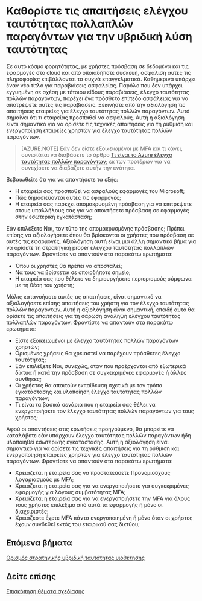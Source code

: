 <properties
    pageTitle="Azure Active Directory υβριδική ταυτότητας θέματα σχεδίασης - Καθορίστε τις απαιτήσεις ελέγχου ταυτότητας πολλαπλών παραγόντων"
    description="Με τον έλεγχο πρόσβασης υπό όρους, Azure Active Directory ελέγχει τις συγκεκριμένες συνθήκες που επιλέξατε κατά τον έλεγχο ταυτότητας χρήστη και πριν να επιτρέψετε την πρόσβαση στην εφαρμογή. Όταν πληρούνται οι συνθήκες, ο χρήστης έχει έλεγχο ταυτότητας και να επιτρέπεται η πρόσβαση στην εφαρμογή."
    documentationCenter=""
    services="active-directory"
    authors="femila"
    manager="billmath"
    editor=""/>

<tags
    ms.service="active-directory"
    ms.devlang="na"
    ms.topic="article"
    ms.tgt_pltfrm="na"
    ms.workload="identity" 
    ms.date="08/08/2016"
    ms.author="billmath"/>

# <a name="determine-multi-factor-authentication-requirements-for-your-hybrid-identity-solution"></a>Καθορίστε τις απαιτήσεις ελέγχου ταυτότητας πολλαπλών παραγόντων για την υβριδική λύση ταυτότητας

Σε αυτό κόσμο φορητότητας, με χρήστες πρόσβαση σε δεδομένα και τις εφαρμογές στο cloud και από οποιαδήποτε συσκευή, ασφάλιση αυτές τις πληροφορίες επιβάλλονται τα συχνά επαγγελματικά.  Καθημερινά υπάρχει έναν νέο τίτλο για παραβιάσεις ασφαλείας.  Παρόλο που δεν υπάρχει εγγυημένη σε σχέση με τέτοιου είδους παραβιάσεις, έλεγχο ταυτότητας πολλών παραγόντων, παρέχει ένα πρόσθετο επίπεδο ασφάλειας για να αποτρέψετε αυτές τις παραβιάσεις.
Ξεκινήστε από την αξιολόγηση τις απαιτήσεις εταιρείες για έλεγχο ταυτότητας πολλών παραγόντων. Αυτό σημαίνει ότι τι εταιρείας προσπαθεί να ασφαλούς.  Αυτή η αξιολόγηση είναι σημαντικό για να ορίσετε τις τεχνικές απαιτήσεις για τη ρύθμιση και ενεργοποίηση εταιρείες χρηστών για έλεγχο ταυτότητας πολλών παραγόντων.

>[AZURE.NOTE]
Εάν δεν είστε εξοικειωμένοι με MFA και τι κάνει, συνιστάται να διαβάσετε το άρθρο [Τι είναι το Azure έλεγχο ταυτότητας πολλών παραγόντων;](../multi-factor-authentication/multi-factor-authentication.md) εκ των προτέρων για να συνεχίσετε να διαβάζετε αυτήν την ενότητα.

Βεβαιωθείτε ότι για να απαντήσετε τα εξής:

- Η εταιρεία σας προσπαθεί να ασφαλούς εφαρμογές του Microsoft; 
- Πώς δημοσιεύονται αυτές τις εφαρμογές;
- Η εταιρεία σας παρέχει απομακρυσμένη πρόσβαση για να επιτρέψετε στους υπαλλήλους σας για να αποκτήσετε πρόσβαση σε εφαρμογές στην εσωτερική εγκατάσταση;

Εάν επιλέξετε Ναι, τον τύπο της απομακρυσμένης πρόσβασης; Πρέπει επίσης να αξιολογήσετε όπου θα βρίσκονται οι χρήστες που πρόσβαση σε αυτές τις εφαρμογές. Αξιολόγηση αυτή είναι μια άλλη σημαντικό βήμα για να ορίσετε τη στρατηγική proper ελέγχου ταυτότητας πολλαπλών παραγόντων. Φροντίστε να απαντούν στα παρακάτω ερωτήματα:

- Όπου οι χρήστες θα πρέπει να αποσταλεί;
- Να τους να βρίσκεται σε οποιοδήποτε σημείο;
- Η εταιρεία σας που θέλετε να δημιουργήσετε περιορισμούς σύμφωνα με τη θέση του χρήστη;

Μόλις κατανοήσετε αυτές τις απαιτήσεις, είναι σημαντικό να αξιολογήσετε επίσης απαιτήσεις του χρήστη για τον έλεγχο ταυτότητας πολλών παραγόντων. Αυτή η αξιολόγηση είναι σημαντική, επειδή αυτό θα ορίσετε τις απαιτήσεις για τη σάρωση ανάληψη ελέγχου ταυτότητας πολλαπλών παραγόντων. Φροντίστε να απαντούν στα παρακάτω ερωτήματα:

- Είστε εξοικειωμένοι με έλεγχο ταυτότητας πολλών παραγόντων χρηστών;
- Ορισμένες χρήσεις θα χρειαστεί να παρέχουν πρόσθετες έλεγχο ταυτότητας;  
 - Εάν επιλέξετε Ναι, συνεχώς, όταν που προέρχονται από εξωτερικά δίκτυα ή κατά την πρόσβαση σε συγκεκριμένες εφαρμογές ή άλλες συνθήκες;
- Οι χρήστες θα απαιτούν εκπαίδευση σχετικά με τον τρόπο εγκατάστασης και υλοποίηση έλεγχο ταυτότητας πολλών παραγόντων;
- Τι είναι τα βασικά σενάρια που η εταιρεία σας θέλει να ενεργοποιήσετε τον έλεγχο ταυτότητας πολλών παραγόντων για τους χρήστες;

Αφού οι απαντήσεις στις ερωτήσεις προηγούμενο, θα μπορείτε να καταλάβετε εάν υπάρχουν έλεγχο ταυτότητας πολλών παραγόντων ήδη υλοποιηθεί εσωτερικής εγκατάστασης. Αυτή η αξιολόγηση είναι σημαντικό για να ορίσετε τις τεχνικές απαιτήσεις για τη ρύθμιση και ενεργοποίηση εταιρείες χρηστών για έλεγχο ταυτότητας πολλών παραγόντων. Φροντίστε να απαντούν στα παρακάτω ερωτήματα:

- Χρειάζεται η εταιρεία σας να προστατεύσετε Προνομιούχους λογαριασμούς με MFA;
- Χρειάζεται η εταιρεία σας για να ενεργοποιήσετε για συγκεκριμένες εφαρμογής για λόγους συμβατότητας MFA;
- Χρειάζεται η εταιρεία σας για να ενεργοποιήσετε την MFA για όλους τους χρήστες επιλέξιμο από αυτά τα εφαρμογής ή μόνο οι διαχειριστές;
- Χρειάζεστε έχετε MFA πάντα ενεργοποιημένη ή μόνο όταν οι χρήστες έχουν συνδεθεί εκτός του εταιρικού σας δικτύου;


## <a name="next-steps"></a>Επόμενα βήματα
[Ορισμός στρατηγικής υβριδική ταυτότητας υιοθέτησης](active-directory-hybrid-identity-design-considerations-identity-adoption-strategy.md)


## <a name="see-also"></a>Δείτε επίσης
[Επισκόπηση θέματα σχεδίασης](active-directory-hybrid-identity-design-considerations-overview.md)
